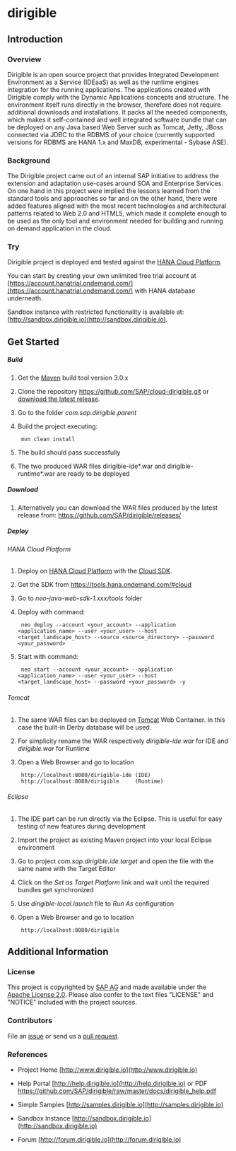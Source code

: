 dirigible
=========

Introduction
------------

### Overview ###

Dirigible is an open source project that provides Integrated Development Environment as a Service (IDEaaS) as well as the runtime engines integration for the running applications.
The applications created with Dirigible comply with the Dynamic Applications concepts and structure.
The environment itself runs directly in the browser, therefore does not require additional downloads and installations.
It packs all the needed components, which makes it self-contained and well integrated software bundle that can be deployed on any Java based Web Server such as Tomcat, Jetty, JBoss connected via JDBC to the RDBMS of your choice (currently supported versions for RDBMS are HANA 1.x and MaxDB, experimental - Sybase ASE).

### Background ###

The Dirigible project came out of an internal SAP initiative to address the extension and adaptation use-cases around SOA and Enterprise Services.
On one hand in this project were implied the lessons learned from the standard tools and approaches so far and on the other hand, there were added features aligned with the most recent technologies and architectural patterns related to Web 2.0 and HTML5, which made it complete enough to be used as the only tool and environment needed for building and running on demand application in the cloud.

### Try ###

Dirigible project is deployed and tested against the [HANA Cloud Platform](https://account.hana.ondemand.com/).

You can start by creating your own unlimited free trial account at [https://account.hanatrial.ondemand.com/](https://account.hanatrial.ondemand.com/) with HANA database underneath.

Sandbox instance with restricted functionality is available at: [http://sandbox.dirigible.io](http://sandbox.dirigible.io).


Get Started
-----

##### Build #####

1. Get the [Maven](http://maven.apache.org/) build tool version 3.0.x
2. Clone the repository <https://github.com/SAP/cloud-dirigible.git> or [download the latest release](https://github.com/SAP/dirigible/archive/master.zip). 
3. Go to the folder *com.sap.dirigible.parent*
4. Build the project executing:

        mvn clean install

5. The build should pass successfully
6. The two produced WAR files dirigible-ide\*.war and dirigible-runtime\*.war are ready to be deployed


##### Download #####
1. Alternatively you can download the WAR files produced by the latest release from: 
https://github.com/SAP/dirigible/releases/

##### Deploy #####
###### HANA Cloud Platform ######

1.  Deploy on [HANA Cloud Platform](https://account.hana.ondemand.com/) with the [Cloud SDK](https://tools.hana.ondemand.com/#cloud).
2. Get the SDK from <https://tools.hana.ondemand.com/#cloud>
3. Go to *neo-java-web-sdk-1.xxx/tools* folder
4. Deploy with command:

        neo deploy --account <your_account> --application <application_name> --user <your_user> --host <target_landscape_host> --source <source_directory> --password <your_password>

6. Start with command:

        neo start --account <your_account> --application <application_name> --user <your_user> --host <target_landscape_host> --password <your_password> -y
        

###### Tomcat ######

1. The same WAR files can be deployed on [Tomcat](http://tomcat.apache.org/) Web Container. In this case the built-in Derby database will be used.
3. For simplicity rename the WAR respectively *dirigible-ide.war* for IDE and *dirigible.war* for Runtime
2. Open a Web Browser and go to location

        http://localhost:8080/dirigible-ide (IDE)
        http://localhost:8080/dirigible     (Runtime)

###### Eclipse ######

1. The IDE part can be run directly via the Eclipse. This is useful for easy testing of new features during development
2. Import the project as existing Maven project into your local Eclipse environment
3. Go to project *com.sap.dirigible.ide.target* and open the file with the same name with the Target Editor
4. Click on the *Set as Target Platform* link and wait until the required bundles get synchronized
5. Use *dirigible-local.launch* file to *Run As* configuration
6. Open a Web Browser and go to location

        http://localhost:8080/dirigible


Additional Information
----------------------

### License ###

This project is copyrighted by [SAP AG](http://www.sap.com/) and made available under the [Apache License 2.0](http://www.apache.org/licenses/LICENSE-2.0.html). Please also confer to the text files "LICENSE" and "NOTICE" included with the project sources.


### Contributors ###

File an [issue](https://github.com/SAP/dirigible/issues) or send us a [pull request](https://github.com/SAP/dirigible/pulls).


### References ###


- Project Home
[http://www.dirigible.io](http://www.dirigible.io)

- Help Portal
[http://help.dirigible.io](http://help.dirigible.io) or PDF https://github.com/SAP/dirigible/raw/master/docs/dirigible_help.pdf

- Simple Samples
[http://samples.dirigible.io](http://samples.dirigible.io)

- Sandbox Instance
[http://sandbox.dirigible.io](http://sandbox.dirigible.io)

- Forum
[http://forum.dirigible.io](http://forum.dirigible.io)

